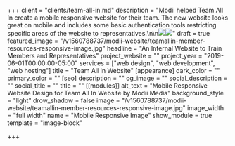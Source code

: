 +++
client = "clients/team-all-in.md"
description = "Modii helped Team All In create a mobile responsive website for their team. The new website looks great on mobile and includes some basic authentication tools restricting specific areas of the website to representatives.\n\n![](https://res.cloudinary.com/modii/w_1000,q_60,f_auto/v1560789531/modii-website/teamallin-mobile-view-member-videos.jpg)![](https://res.cloudinary.com/modii/w_1000,q_60,f_auto/v1560790592/modii-website/course-page-mobile-view-teamallin.jpg)"
draft = true
featured_image = "/v1560788737/modii-website/teamallin-member-resources-responsive-image.jpg"
headline = "An Internal Website to Train Members and Representatives"
project_website = ""
project_year = "2019-06-01T00:00:00-05:00"
services = ["web design", "web development", "web hosting"]
title = "Team All In Website"
[appearance]
dark_color = ""
primary_color = ""
[seo]
description = ""
og_image = ""
social_description = ""
social_title = ""
title = ""
[[modules]]
alt_text = "Mobile Responsive Website Design for Team All In Website by Modii Media"
background_style = "light"
drow_shadow = false
image = "/v1560788737/modii-website/teamallin-member-resources-responsive-image.jpg"
image_width = "full width"
name = "Mobile Responsive Image"
show_module = true
template = "image-block"

+++
